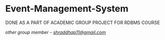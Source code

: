 # Event-Management-System

DONE AS A PART OF ACADEMIC GROUP PROJECT FOR RDBMS COURSE


*other group member - shraddhap11@gmail.com*
